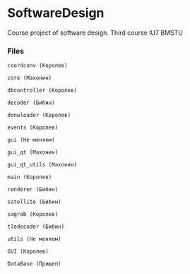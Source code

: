 # SoftwareDesign
Course project of software design. Third course IU7 BMSTU

### Files

    coordconv (Королев) 
    
    core (Махонин)
    
    dbcontroller (Королев)
    
    decoder (Бибин)
    
    donwloader (Королев)
    
    events (Королев)
    
    gui (Не меняем)
    
    gui_qt (Махонин)
    
    gui_qt_utils (Махонин)
    
    main (Королев)
    
    renderer (Бибин)
    
    satellite (Бибин)
    
    sagrab (Королев)
    
    tledecoder (Бибин)
    
    utils (Не меняем)

    GUI (Королев)
    
    DataBase (Прищеп)
